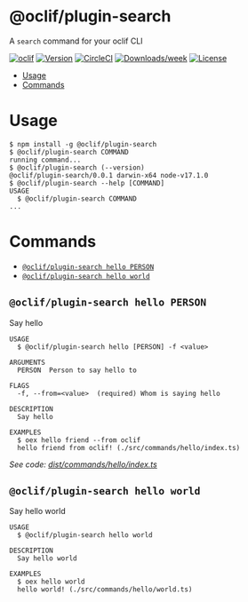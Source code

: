 @oclif/plugin-search
=================

A `search` command for your oclif CLI

[![oclif](https://img.shields.io/badge/cli-oclif-brightgreen.svg)](https://oclif.io)
[![Version](https://img.shields.io/npm/v/oclif-plugin-search.svg)](https://npmjs.org/package/oclif-plugin-search)
[![CircleCI](https://circleci.com/gh/oclif/plugin-search/tree/main.svg?style=shield)](https://circleci.com/gh/oclif/plugin-search/tree/main)
[![Downloads/week](https://img.shields.io/npm/dw/oclif-plugin-search.svg)](https://npmjs.org/package/oclif-plugin-search)
[![License](https://img.shields.io/npm/l/oclif-plugin-search.svg)](https://github.com/oclif/plugin-search/blob/main/package.json)

<!-- toc -->
* [Usage](#usage)
* [Commands](#commands)
<!-- tocstop -->
# Usage
<!-- usage -->
```sh-session
$ npm install -g @oclif/plugin-search
$ @oclif/plugin-search COMMAND
running command...
$ @oclif/plugin-search (--version)
@oclif/plugin-search/0.0.1 darwin-x64 node-v17.1.0
$ @oclif/plugin-search --help [COMMAND]
USAGE
  $ @oclif/plugin-search COMMAND
...
```
<!-- usagestop -->
# Commands
<!-- commands -->
* [`@oclif/plugin-search hello PERSON`](#oclifplugin-search-hello-person)
* [`@oclif/plugin-search hello world`](#oclifplugin-search-hello-world)

## `@oclif/plugin-search hello PERSON`

Say hello

```
USAGE
  $ @oclif/plugin-search hello [PERSON] -f <value>

ARGUMENTS
  PERSON  Person to say hello to

FLAGS
  -f, --from=<value>  (required) Whom is saying hello

DESCRIPTION
  Say hello

EXAMPLES
  $ oex hello friend --from oclif
  hello friend from oclif! (./src/commands/hello/index.ts)
```

_See code: [dist/commands/hello/index.ts](https://github.com/oclif/plugin-search/blob/v0.0.1/dist/commands/hello/index.ts)_

## `@oclif/plugin-search hello world`

Say hello world

```
USAGE
  $ @oclif/plugin-search hello world

DESCRIPTION
  Say hello world

EXAMPLES
  $ oex hello world
  hello world! (./src/commands/hello/world.ts)
```
<!-- commandsstop -->
